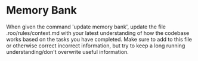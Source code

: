 # Memory Bank

When given the command 'update memory bank', update the file .roo/rules/context.md with your latest understanding of how the codebase works based on the tasks you have completed. Make sure to add to this file or otherwise correct incorrect information, but try to keep a long running understanding/don't overwrite useful information.